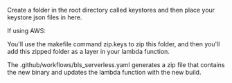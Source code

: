 
Create a folder in the root directory called keystores and then place your keystore json files in here.

If using AWS:

You'll use the makefile command zip.keys to zip this folder, and then you'll add this zipped folder as 
a layer in your lambda function.

The .github/workflows/bls_serverless.yaml generates a zip file that contains the new binary and updates
the lambda function with the new build.